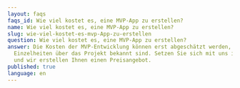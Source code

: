 ```yaml
---
layout: faqs
faqs_id: Wie viel kostet es, eine MVP-App zu erstellen?
name: Wie viel kostet es, eine MVP-App zu erstellen?
slug: wie-viel-kostet-es-mvp-App-zu-erstellen
question: Wie viel kostet es, eine MVP-App zu erstellen?
answer: Die Kosten der MVP-Entwicklung können erst abgeschätzt werden, nachdem
  Einzelheiten über das Projekt bekannt sind. Setzen Sie sich mit uns in Kontakt
  und wir erstellen Ihnen einen Preisangebot.
published: true
language: en
---
```

